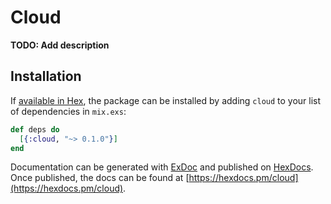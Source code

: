 # Cloud

**TODO: Add description**

## Installation

If [available in Hex](https://hex.pm/docs/publish), the package can be installed
by adding `cloud` to your list of dependencies in `mix.exs`:

```elixir
def deps do
  [{:cloud, "~> 0.1.0"}]
end
```

Documentation can be generated with [ExDoc](https://github.com/elixir-lang/ex_doc)
and published on [HexDocs](https://hexdocs.pm). Once published, the docs can
be found at [https://hexdocs.pm/cloud](https://hexdocs.pm/cloud).

